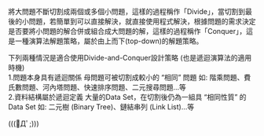 將大問題不斷切割成兩個或多個小問題，這樣的過程稱作「Divide」，當切割到最後的小問題，若簡單到可以直接解決，就直接使用程式解決，根據問題的需求決定是否要將小問題的解合併或組合成大問題的解，這樣的過程稱作「Conquer」，這是一種演算法解題策略，屬於由上而下(top-down)的解題策略。

下列兩種情況是適合使用Divide-and-Conquer設計策略 (也是遞迴演算法的適用時機) \
1.問題本身具有遞迴關係
母問題可被切割成較小的 “相同” 問題
如: 階乘問題、費氏數問題、河內塔問題、快速排序問題、二元搜尋問題…等   \
2.資料結構屬於遞迴定義
大量的Data Set，在切割後仍為一組具 “相同性質” 的Data Set
如: 二元樹 (Binary Tree)、鏈結串列 (Link List)…等

(((ﾟДﾟ;)))
